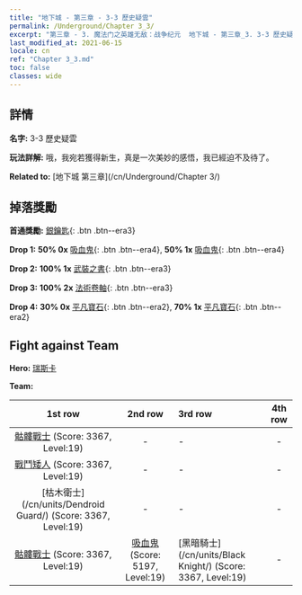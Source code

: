 ```yaml
---
title: "地下城 - 第三章 - 3-3 歷史疑雲"
permalink: /Underground/Chapter 3_3/
excerpt: "第三章 - 3. 魔法门之英雄无敌：战争纪元  地下城 - 第三章_3. 3-3 歷史疑雲"
last_modified_at: 2021-06-15
locale: cn
ref: "Chapter 3_3.md"
toc: false
classes: wide
---
```


## 詳情

 **名字:** 3-3 歷史疑雲

 **玩法詳解:**       哦，我宛若獲得新生，真是一次美妙的感悟，我已經迫不及待了。

 **Related to:** [地下城 第三章](/cn/Underground/Chapter 3/)

## 掉落獎勵

 **首通獎勵:** [銀鑰匙](/cn/Items/con_693/){: .btn .btn--era3}

 **Drop 1:** **50% 0x** [吸血鬼](/cn/Items/unt_211/){: .btn .btn--era4}, **50% 1x** [吸血鬼](/cn/Items/unt_211/){: .btn .btn--era4}

 **Drop 2:** **100% 1x** [武裝之書](/cn/Items/mat_18/){: .btn .btn--era3}

 **Drop 3:** **100% 2x** [法術卷軸](/cn/Items/con_694/){: .btn .btn--era3}

 **Drop 4:** **30% 0x** [平凡寶石](/cn/Items/mat_10/){: .btn .btn--era2}, **70% 1x** [平凡寶石](/cn/Items/mat_10/){: .btn .btn--era2}


## Fight against Team
 **Hero:** [瑞斯卡](/cn/heroes/Rashka/)

 **Team:**


  | 1st row | 2nd row | 3rd row | 4th row |
  |:----:|:----:|:----|:----:|
  | [骷髏戰士](/cn/units/Skeleton/) (Score: 3367, Level:19)  | - | - | - |
  | [戰鬥矮人](/cn/units/Dwarf/) (Score: 3367, Level:19)  | - | - | - |
  | [枯木衛士](/cn/units/Dendroid Guard/) (Score: 3367, Level:19)  | - | - | - |
  | [骷髏戰士](/cn/units/Skeleton/) (Score: 3367, Level:19)  | [吸血鬼](/cn/units/Vampire/) (Score: 5197, Level:19)  | [黑暗騎士](/cn/units/Black Knight/) (Score: 3367, Level:19)  | - |



